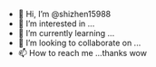 - 👋 Hi, I’m @shizhen15988
- 👀 I’m interested in ...
- 🌱 I’m currently learning ...
- 💞️ I’m looking to collaborate on ...
- 📫 How to reach me ...thanks
wow
<!---
shizhen15988/shizhen15988 is a ✨ special ✨ repository because its `README.md` (this file) appears on your GitHub profile.
You can click the Preview link to take a look at your changes.
--->
